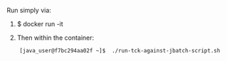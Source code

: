 Run simply via:

1. $ docker run -it <image>

2. Then within the container:

```bash
    [java_user@f7bc294aa02f ~]$  ./run-tck-against-jbatch-script.sh
```


